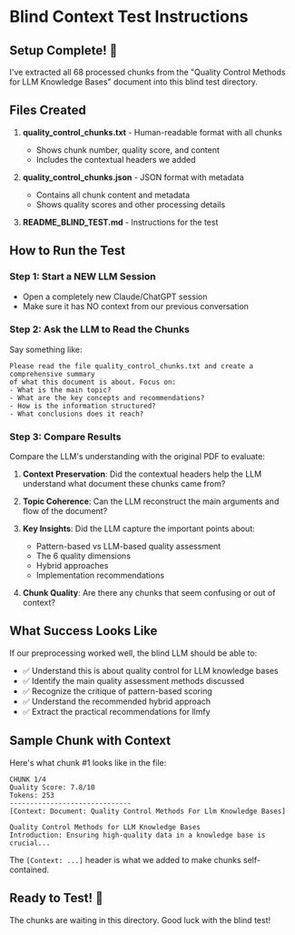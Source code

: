 # Blind Context Test Instructions

## Setup Complete! 🎯

I've extracted all 68 processed chunks from the "Quality Control Methods for LLM Knowledge Bases" document into this blind test directory.

## Files Created

1. **quality_control_chunks.txt** - Human-readable format with all chunks
   - Shows chunk number, quality score, and content
   - Includes the contextual headers we added

2. **quality_control_chunks.json** - JSON format with metadata
   - Contains all chunk content and metadata
   - Shows quality scores and other processing details

3. **README_BLIND_TEST.md** - Instructions for the test

## How to Run the Test

### Step 1: Start a NEW LLM Session
- Open a completely new Claude/ChatGPT session
- Make sure it has NO context from our previous conversation

### Step 2: Ask the LLM to Read the Chunks
Say something like:
```
Please read the file quality_control_chunks.txt and create a comprehensive summary 
of what this document is about. Focus on:
- What is the main topic?
- What are the key concepts and recommendations?
- How is the information structured?
- What conclusions does it reach?
```

### Step 3: Compare Results

Compare the LLM's understanding with the original PDF to evaluate:

1. **Context Preservation**: Did the contextual headers help the LLM understand what document these chunks came from?

2. **Topic Coherence**: Can the LLM reconstruct the main arguments and flow of the document?

3. **Key Insights**: Did the LLM capture the important points about:
   - Pattern-based vs LLM-based quality assessment
   - The 6 quality dimensions
   - Hybrid approaches
   - Implementation recommendations

4. **Chunk Quality**: Are there any chunks that seem confusing or out of context?

## What Success Looks Like

If our preprocessing worked well, the blind LLM should be able to:
- ✅ Understand this is about quality control for LLM knowledge bases
- ✅ Identify the main quality assessment methods discussed
- ✅ Recognize the critique of pattern-based scoring
- ✅ Understand the recommended hybrid approach
- ✅ Extract the practical recommendations for llmfy

## Sample Chunk with Context

Here's what chunk #1 looks like in the file:
```
CHUNK 1/4
Quality Score: 7.8/10
Tokens: 253
------------------------------
[Context: Document: Quality Control Methods For Llm Knowledge Bases]

Quality Control Methods for LLM Knowledge Bases
Introduction: Ensuring high-quality data in a knowledge base is crucial...
```

The `[Context: ...]` header is what we added to make chunks self-contained.

## Ready to Test! 🚀

The chunks are waiting in this directory. Good luck with the blind test!

